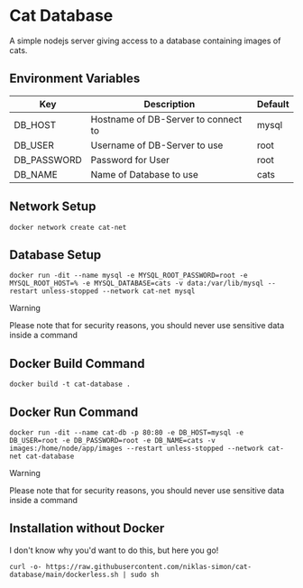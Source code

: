 # Cat Database
A simple nodejs server giving access to a database containing images of cats.

## Environment Variables
Key         | Description                         | Default
------------|-------------------------------------|----------
DB_HOST     | Hostname of DB-Server to connect to | mysql
DB_USER     | Username of DB-Server to use        | root
DB_PASSWORD | Password for User                   | root
DB_NAME     | Name of Database to use             | cats

## Network Setup
```
docker network create cat-net
```

## Database Setup
```
docker run -dit --name mysql -e MYSQL_ROOT_PASSWORD=root -e MYSQL_ROOT_HOST=% -e MYSQL_DATABASE=cats -v data:/var/lib/mysql --restart unless-stopped --network cat-net mysql
```
> [!WARNING]  
> Please note that for security reasons, you should never use sensitive data inside a command

## Docker Build Command
```
docker build -t cat-database .
```

## Docker Run Command
```
docker run -dit --name cat-db -p 80:80 -e DB_HOST=mysql -e DB_USER=root -e DB_PASSWORD=root -e DB_NAME=cats -v images:/home/node/app/images --restart unless-stopped --network cat-net cat-database
```
> [!WARNING]  
> Please note that for security reasons, you should never use sensitive data inside a command

## Installation without Docker
I don't know why you'd want to do this, but here you go!
```
curl -o- https://raw.githubusercontent.com/niklas-simon/cat-database/main/dockerless.sh | sudo sh
```